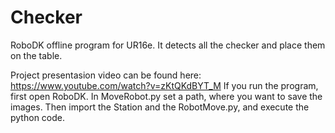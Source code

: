 # Checker
RoboDK offline program for UR16e. It detects all the checker and place them on the table.

Project presentasion video can be found here: https://www.youtube.com/watch?v=zKtQKdBYT_M
If you run the program, first open RoboDK. In MoveRobot.py set a path, where you want to save the images. Then import the Station and the RobotMove.py, and execute the python code. 
